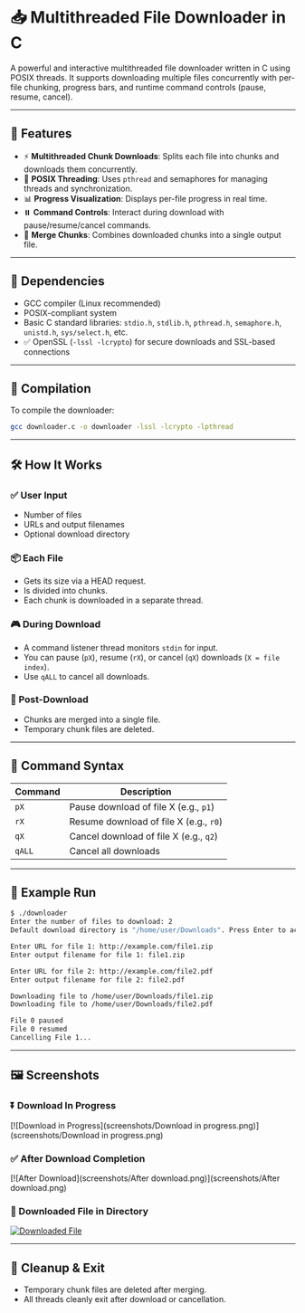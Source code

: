 # 📥 Multithreaded File Downloader in C

A powerful and interactive multithreaded file downloader written in C using POSIX threads. It supports downloading multiple files concurrently with per-file chunking, progress bars, and runtime command controls (pause, resume, cancel).

---

## 🚀 Features

- ⚡ **Multithreaded Chunk Downloads**: Splits each file into chunks and downloads them concurrently.
- 🧵 **POSIX Threading**: Uses `pthread` and semaphores for managing threads and synchronization.
- 📊 **Progress Visualization**: Displays per-file progress in real time.
- ⏸️ **Command Controls**: Interact during download with pause/resume/cancel commands.
- 📂 **Merge Chunks**: Combines downloaded chunks into a single output file.

---

## 🧰 Dependencies

- GCC compiler (Linux recommended)
- POSIX-compliant system
- Basic C standard libraries: `stdio.h`, `stdlib.h`, `pthread.h`, `semaphore.h`, `unistd.h`, `sys/select.h`, etc.
- ✅ OpenSSL (`-lssl -lcrypto`) for secure downloads and SSL-based connections

---

## 🔧 Compilation

To compile the downloader:

```bash
gcc downloader.c -o downloader -lssl -lcrypto -lpthread
```

---

## 🛠️ How It Works

### ✅ User Input

- Number of files
- URLs and output filenames
- Optional download directory

### 📦 Each File

- Gets its size via a HEAD request.
- Is divided into chunks.
- Each chunk is downloaded in a separate thread.

### 🎮 During Download

- A command listener thread monitors `stdin` for input.
- You can pause (`pX`), resume (`rX`), or cancel (`qX`) downloads (`X = file index`).
- Use `qALL` to cancel all downloads.

### 📂 Post-Download

- Chunks are merged into a single file.
- Temporary chunk files are deleted.

---

## 🧾 Command Syntax

| Command | Description |
|--------|-------------|
| `pX`   | Pause download of file X (e.g., `p1`) |
| `rX`   | Resume download of file X (e.g., `r0`) |
| `qX`   | Cancel download of file X (e.g., `q2`) |
| `qALL` | Cancel all downloads |

---

## 🧪 Example Run

```bash
$ ./downloader
Enter the number of files to download: 2
Default download directory is "/home/user/Downloads". Press Enter to accept or type a different directory:

Enter URL for file 1: http://example.com/file1.zip
Enter output filename for file 1: file1.zip

Enter URL for file 2: http://example.com/file2.pdf
Enter output filename for file 2: file2.pdf

Downloading file to /home/user/Downloads/file1.zip
Downloading file to /home/user/Downloads/file2.pdf

File 0 paused
File 0 resumed
Cancelling File 1...
```

---

## 🖼️ Screenshots

### ⏬ Download In Progress
[![Download in Progress](screenshots/Download in progress.png)](screenshots/Download in progress.png)

### ✅ After Download Completion
[![After Download](screenshots/After download.png)](screenshots/After download.png)

### 📁 Downloaded File in Directory
[![Downloaded File](screenshots/Downloaded.png)](screenshots/Downloaded.png)

---

## 🧼 Cleanup & Exit

- Temporary chunk files are deleted after merging.
- All threads cleanly exit after download or cancellation.
